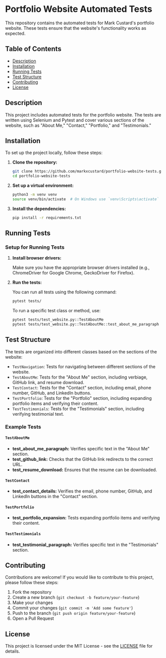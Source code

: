 # Portfolio Website Automated Tests

This repository contains the automated tests for Mark Custard's portfolio website. These tests ensure that the website's functionality works as expected.

## Table of Contents

- [Description](#description)
- [Installation](#installation)
- [Running Tests](#running-tests)
- [Test Structure](#test-structure)
- [Contributing](#contributing)
- [License](#license)

## Description

This project includes automated tests for the portfolio website. The tests are written using Selenium and Pytest and cover various sections of the website, such as "About Me," "Contact," "Portfolio," and "Testimonials."

## Installation

To set up the project locally, follow these steps:

1. **Clone the repository:**

    ```bash
    git clone https://github.com/markxcustard/portfolio-website-tests.git
    cd portfolio-website-tests
    ```

2. **Set up a virtual environment:**

    ```bash
    python3 -m venv venv
    source venv/bin/activate  # On Windows use `venv\Scripts\activate`
    ```

3. **Install the dependencies:**

    ```bash
    pip install -r requirements.txt
    ```

## Running Tests

### Setup for Running Tests

1. **Install browser drivers:**

    Make sure you have the appropriate browser drivers installed (e.g., ChromeDriver for Google Chrome, GeckoDriver for Firefox).

2. **Run the tests:**

    You can run all tests using the following command:

    ```bash
    pytest tests/
    ```

    To run a specific test class or method, use:

    ```bash
    pytest tests/test_website.py::TestAboutMe
    pytest tests/test_website.py::TestAboutMe::test_about_me_paragraph
    ```

## Test Structure

The tests are organized into different classes based on the sections of the website:

- `TestNavigation`: Tests for navigating between different sections of the website.
- `TestAboutMe`: Tests for the "About Me" section, including verbiage, GitHub link, and resume download.
- `TestContact`: Tests for the "Contact" section, including email, phone number, GitHub, and LinkedIn buttons.
- `TestPortfolio`: Tests for the "Portfolio" section, including expanding portfolio items and verifying their content.
- `TestTestimonials`: Tests for the "Testimonials" section, including verifying testimonial text.

### Example Tests

#### `TestAboutMe`

- **test_about_me_paragraph:** Verifies specific text in the "About Me" section.
- **test_github_link:** Checks that the GitHub link redirects to the correct URL.
- **test_resume_download:** Ensures that the resume can be downloaded.

#### `TestContact`

- **test_contact_details:** Verifies the email, phone number, GitHub, and LinkedIn buttons in the "Contact" section.

#### `TestPortfolio`

- **test_portfolio_expansion:** Tests expanding portfolio items and verifying their content.

#### `TestTestimonials`

- **test_testimonial_paragraph:** Verifies specific text in the "Testimonials" section.

## Contributing

Contributions are welcome! If you would like to contribute to this project, please follow these steps:

1. Fork the repository
2. Create a new branch (`git checkout -b feature/your-feature`)
3. Make your changes
4. Commit your changes (`git commit -m 'Add some feature'`)
5. Push to the branch (`git push origin feature/your-feature`)
6. Open a Pull Request

## License

This project is licensed under the MIT License - see the [LICENSE](LICENSE) file for details.
